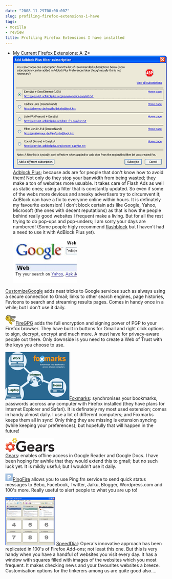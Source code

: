```yaml
---
date: "2008-11-29T00:00:00Z"
slug: profiling-firefox-extensions-i-have
tags:
- mozilla
- review
title: Profiling Firefox Extensions I have installed
---
```


* My Current Firefox Extensions: A-Z*  
[![image](/img/08/74.png)](/img/08/74.png)[Adblock
Plus](https://addons.mozilla.org/en-US/firefox/addon/1865); because ads
are for people that don't know how to avoid them! Not only do they stop
your banwidth from being wasted; they make a ton of websites more
usuable. It takes care of Flash Ads as well as static ones; using a
filter that is constantly updated. So even if some of the webs more
devious and sneaky advertisers try to circumvent it; AdBlock can have a
fix to everyone online within hours. It is definately my favourite
extension! I don't block certain ads like Google, Yahoo, Microsoft (the
ones with decent reputations) as that is how the people behind really
good websites I frequent make a living. But for all the rest trying to
do pop-ups and pop-unders; I am sorry your days are numbered! (Some
people higly recommend
[flashblock](https://addons.mozilla.org/en-US/firefox/addon/433) but I
haven't had a need to use it with AdBlock Plus yet).  
[![image](/img/08/943948800.png)](/img/08/943948800.png)  
  
[CustomizeGoogle](https://addons.mozilla.org/en-US/firefox/addon/743)
adds neat tricks to Google services such as always using a secure
connection to Gmail; links to other search engines, page histories,
Favicons to search and streaming results pages. Comes in handy once in a
while; but I don't use it daily.  
  
  
[![image](/img/08/1226529926.png)](/img/08/1226529926.png)[FireGPG](https://addons.mozilla.org/en-US/firefox/addon/4645)
adds the full encryption and signing power of PGP to your Firefox
browser. They have built in buttons for Gmail and right click options to
sign, decrypt, encrypt and much more. A must have for privacy-aware
people out there. Only downside is you need to create a Web of Trust
with the keys you choose to use.  
  
[![image](/img/08/1206748320.png)](/img/08/1206748320.png)[Foxmarks](https://addons.mozilla.org/en-US/firefox/addon/2410):
synchronises your bookmarks, passwords accross any computer with Firefox
installed (they have plans for Internet Explorer and Safari). It is
definately my most used extension; comes in handy almost daily. I use a
lot of different computers; and Foxmarks keeps them all in sync! Only
thing they are missing is extension syncing (while keeping your
preferences); but hopefully that will happen in the future!   
  
[![image](/img/08/logo_153x43.gif)](/img/08/logo_153x43.gif)  
[Gears](http://gears.google.com/): enables offline access in Google
Reader and Google Docs. I have been hoping for awhile that they would
extend this to gmail; but no such luck yet. It is mildly useful; but I
wouldn't use it daily.  
  
[![image](/img/08/1222809990.png)](/img/08/1222809990.png)[PingFire](https://addons.mozilla.org/en-US/firefox/addon/8365)
allows you to use Ping.fm service to send quick status messages to Bebo,
Facebook, Twitter, Jaiku, Blogger, Wordpress.com and 100's more. Really
useful to alert people to what you are up to!  
  
[![image](/img/08/1187524480.png)](/img/08/1187524480.png)
[SpeedDial](https://addons.mozilla.org/en-US/firefox/addon/4810):
Opera's innovative approach has been replicated in 100's of Firefox
Add-ons; not least this one. But this is very handy when you have a
handful of websites you visit every day. It has a window with squares
filled with images of the websites which you most frequent. It makes
checking news and your favourites websites a breeze. Customisation
options for the tinkerers among us are quite good also....